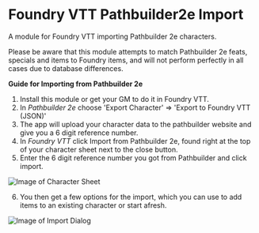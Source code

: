 # Foundry VTT Pathbuilder2e Import
A module for Foundry VTT importing Pathbuilder 2e characters.

Please be aware that this module attempts to match Pathbuilder 2e feats, specials and items to Foundry items, and will not perform perfectly in all cases due to database differences.

**Guide for Importing from Pathbuilder 2e**

1) Install this module or get your GM to do it in Foundry VTT.
2) In *Pathbuilder 2e* choose 'Export Character' => 'Export to Foundry VTT (JSON)'
3) The app will upload your character data to the pathbuilder website and give you a 6 digit reference number.
4) In *Foundry VTT* click Import from Pathbuilder 2e, found right at the top of your character sheet next to the close button.
5) Enter the 6 digit reference number you got from Pathbuilder and click import.

![Image of Character Sheet](https://github.com/Doctor-Unspeakable/foundry-pathbuilder2e-import/blob/master/button_location.jpg?raw=true)

6) You then get a few options for the import, which you can use to add items to an existing character or start afresh.

![Image of Import Dialog](https://github.com/Doctor-Unspeakable/foundry-pathbuilder2e-import/blob/master/dialog.jpg?raw=true)
